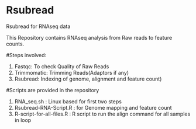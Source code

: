 # Rsubread
Rsubread for RNAseq  data 

This Repository contains RNAseq analysis from Raw reads to feature counts.

#Steps involved:
1. Fastqc: To check Quality of Raw Reads
2. Trimmomatic: Trimming Reads(Adaptors if any)
3. Rsubread: Indexing of genome, alignment and feature count)

 #Scripts are provided  in the repository
 1. RNA_seq.sh : Linux based for first two steps
 2. Rsubread-RNA-Script.R : for Genome mapping and feature count
 3. R-script-for-all-files.R : R script to run the align command for all samples in loop
